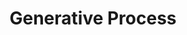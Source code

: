 ---
types: "word"

title: "Generative Process"

categories: ['']

tags: ['Generative', 'Process']

arabic: ['عملية توليدية']

publishers: ['خوارزميات الذكاء الاصطناعي في تحليل النص العربي']

types: "word"

slug: ""
---